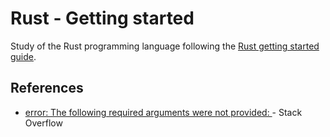 # Rust - Getting started

Study of the Rust programming language following the [Rust getting started guide](https://www.rust-lang.org/learn/get-started).

## References

- [error: The following required arguments were not provided: <path>](https://stackoverflow.com/q/64121582/11809808) - Stack Overflow
